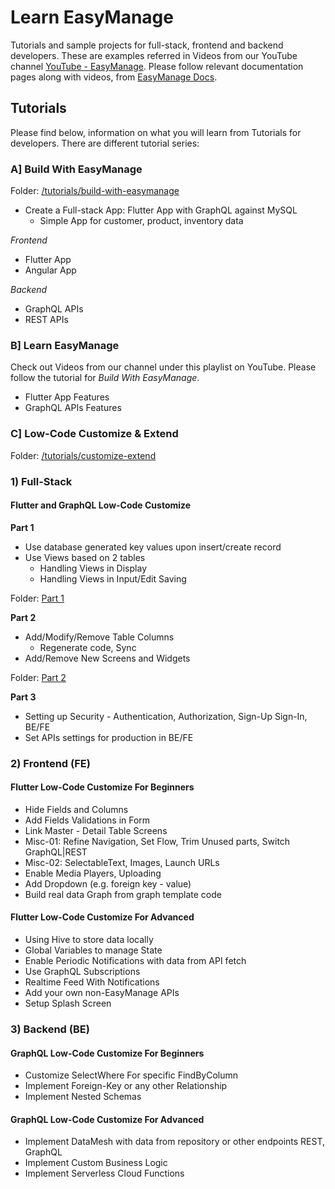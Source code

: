 # Learn EasyManage

Tutorials and sample projects for full-stack, frontend and backend developers. These are examples referred in Videos from our YouTube channel [YouTube - EasyManage](https://www.youtube.com/@TeamEasyManage). Please follow relevant documentation pages along with videos, from [EasyManage Docs](https://easymanage.com/res/docs/intro/).

## Tutorials

Please find below, information on what you will learn from Tutorials for developers. There are different tutorial series:

### A] Build With EasyManage

Folder: [/tutorials/build-with-easymanage](https://github.com/TeamEasymanage/learn-easymanage/tree/main/tutorials/build-with-easymanage)

- Create a Full-stack App: Flutter App with GraphQL against MySQL
  - Simple App for customer, product, inventory data

*Frontend*
- Flutter App
- Angular App

*Backend*
- GraphQL APIs
- REST APIs


### B] Learn EasyManage

Check out Videos from our channel under this playlist on YouTube. Please follow the tutorial for *Build With EasyManage*.

- Flutter App Features
- GraphQL APIs Features


### C] Low-Code Customize & Extend

Folder: [/tutorials/customize-extend](https://github.com/TeamEasymanage/learn-easymanage/tree/main/tutorials/customize-extend)

### 1) Full-Stack

#### Flutter and GraphQL Low-Code Customize

**Part 1**
  - Use database generated key values upon insert/create record
  - Use Views based on 2 tables
    - Handling Views in Display
    - Handling Views in Input/Edit Saving

Folder: [Part 1](https://github.com/TeamEasymanage/learn-easymanage/tree/main/tutorials/customize-extend/full-stack/part-1-source-code)

**Part 2**
  - Add/Modify/Remove Table Columns
    - Regenerate code, Sync
  - Add/Remove New Screens and Widgets

Folder: [Part 2](https://github.com/TeamEasymanage/learn-easymanage/tree/main/tutorials/customize-extend/full-stack/part-2-source-code)

**Part 3**
  - Setting up Security - Authentication, Authorization, Sign-Up Sign-In, BE/FE
  - Set APIs settings for production in BE/FE

### 2) Frontend (FE)

#### Flutter Low-Code Customize For Beginners

  - Hide Fields and Columns
  - Add Fields Validations in Form
  - Link Master - Detail Table Screens
  - Misc-01: Refine Navigation, Set Flow, Trim Unused parts, Switch GraphQL|REST
  - Misc-02: SelectableText, Images, Launch URLs
  - Enable Media Players, Uploading
  - Add Dropdown (e.g. foreign key - value)
  - Build real data Graph from graph template code

#### Flutter Low-Code Customize For Advanced

  - Using Hive to store data locally
  - Global Variables to manage State
  - Enable Periodic Notifications with data from API fetch
  - Use GraphQL Subscriptions
  - Realtime Feed With Notifications
  - Add your own non-EasyManage APIs
  - Setup Splash Screen

<!--
#### Flutter Customize Example Use Case
  - How to implment shopping cart
-->

### 3) Backend (BE)

#### GraphQL Low-Code Customize For Beginners

  - Customize SelectWhere For specific FindByColumn
  - Implement Foreign-Key or any other Relationship
  - Implement Nested Schemas

#### GraphQL Low-Code Customize For Advanced

  - Implement DataMesh with data from repository or other endpoints REST, GraphQL
  - Implement Custom Business Logic
  - Implement Serverless Cloud Functions


<!--
### Databases

- GraphQL APIs with Azure SQL
- GraphQL APIs with Oracle

### Build With EasyManage for Advanced

- Flutter App with GraphQL against MySQL
  - App For Education 24x7 Services Booking
    - No-Code Build
    - Low-Code Customize
-->
